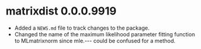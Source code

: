 # matrixdist 0.0.0.9919

* Added a `NEWS.md` file to track changes to the package.
* Changed the name of the maximum likelihood parameter fitting function to MLmatrixnorm since mle.--- could be confused for a method.



